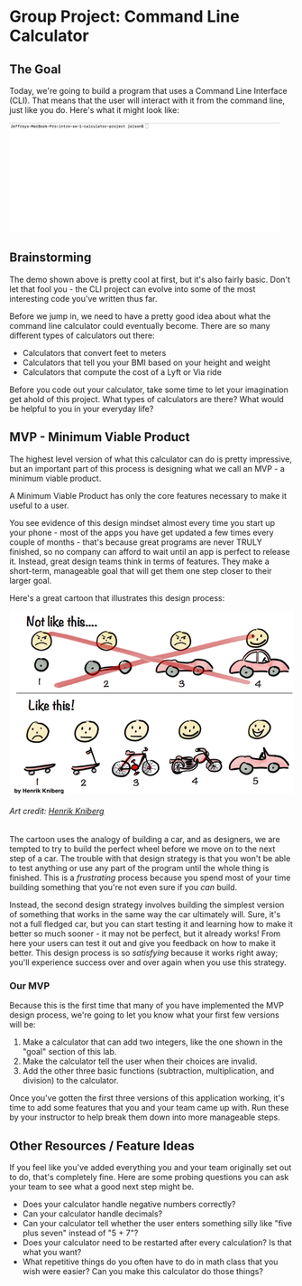 # Group Project: Command Line Calculator

## The Goal

Today, we're going to build a program that uses a Command Line Interface (CLI). That means that the user will interact with it from the command line, just like you do. Here's what it might look like:

![Calculator demo](clicalcexample.gif)

## Brainstorming

The demo shown above is pretty cool at first, but it's also fairly basic. Don't let that fool you - the CLI project can evolve into some of the most interesting code you've written thus far.

Before we jump in, we need to have a pretty good idea about what the command line calculator could eventually become. There are so many different types of calculators out there:

* Calculators that convert feet to meters
* Calculators that tell you your BMI based on your height and weight
* Calculators that compute the cost of a Lyft or Via ride

Before you code out your calculator, take some time to let your imagination get ahold of this project. What types of calculators are there? What would be helpful to you in your everyday life?

## MVP - Minimum Viable Product

The highest level version of what this calculator can do is pretty impressive, but an important part of this process is designing what we call an MVP - a minimum viable product.

A Minimum Viable Product has only the core features necessary to make it useful to a user.

You see evidence of this design mindset almost every time you start up your phone - most of the apps you have get updated a few times every couple of months - that's because great programs are never TRULY finished, so no company can afford to wait until an app is perfect to release it. Instead, great design teams think in terms of features. They make a short-term, manageable goal that will get them one step closer to their larger goal.

Here's a great cartoon that illustrates this design process:

![Minimum Viable Product](mvp.png)

###### Art credit: <a href="https://www.crisp.se/konsulter/henrik-kniberg">Henrik Kniberg</a>

The cartoon uses the analogy of building a car, and as designers, we are tempted to try to build the perfect wheel before we move on to the next step of a car. The trouble with that design strategy is that you won't be able to test anything or use any part of the program until the whole thing is finished. This is a _frustrating_ process because you spend most of your time building something that you're not even sure if you _can_ build.

Instead, the second design strategy involves building the simplest version of something that works in the same way the car ultimately will. Sure, it's not a full fledged car, but you can start testing it and learning how to make it better so much sooner - it may not be perfect, but it already works! From here your users can test it out and give you feedback on how to make it better. This design process is so _satisfying_ because it works right away; you'll experience success over and over again when you use this strategy.

### Our MVP

Because this is the first time that many of you have implemented the MVP design process, we're going to let you know what your first few versions will be:

1. Make a calculator that can add two integers, like the one shown in the "goal" section of this lab.
2. Make the calculator tell the user when their choices are invalid.
3. Add the other three basic functions (subtraction, multiplication, and division) to the calculator.

Once you've gotten the first three versions of this application working, it's time to add some features that you and your team came up with. Run these by your instructor to help break them down into more manageable steps.

## Other Resources / Feature Ideas

If you feel like you've added everything you and your team originally set out to do, that's completely fine. Here are some probing questions you can ask your team to see what a good next step might be.

* Does your calculator handle negative numbers correctly?
* Can your calculator handle decimals?
* Can your calculator tell whether the user enters something silly like "five plus seven" instead of "5 + 7"?
* Does your calculator need to be restarted after every calculation? Is that what you want?
* What repetitive things do you often have to do in math class that you wish were easier? Can you make this calculator do those things?
